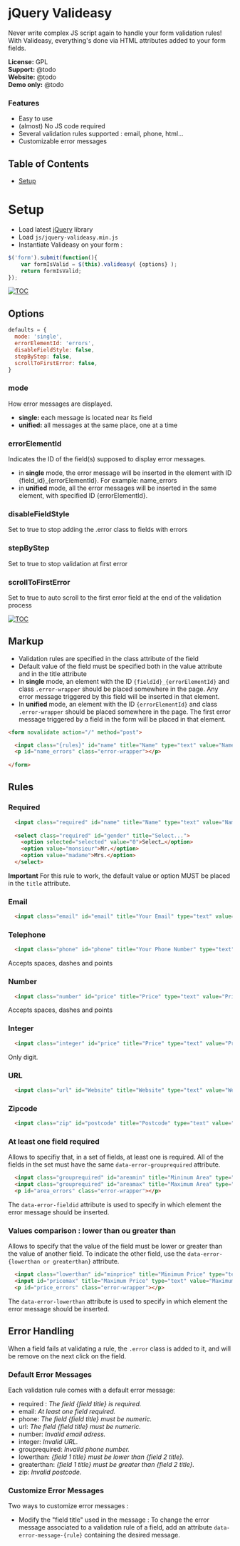jQuery Valideasy 
================

Never write complex JS script again to handle your form validation rules! With Valideasy, everything's done via HTML attributes added to your form fields.

**License:** GPL   
**Support:** @todo   
**Website:** @todo   
**Demo only:** @todo 

### Features
- Easy to use
- (almost) No JS code required
- Several validation rules supported : email, phone, html...
- Customizable error messages

## Table of Contents

- [Setup](#setup)

# Setup

- Load latest [jQuery](http://code.jquery.com/jquery-2.0.3.min.js) library
- Load `js/jquery-valideasy.min.js`
- Instantiate Valideasy on your form :

```javascript
$('form').submit(function(){
    var formIsValid = $(this).valideasy( {options} );
    return formIsValid;
});
```

[![TOC](http://i.imgur.com/RDbarNr.png)](#table-of-contents)

## Options

```javascript
defaults = {
  mode: 'single',
  errorElementId: 'errors',
  disableFieldStyle: false,
  stepByStep: false,
  scrollToFirstError: false,
}
```

### mode
How error messages are displayed.
- **single:** each message is located near its field
- **unified:** all messages at the same place, one at a time

### errorElementId
Indicates the ID of the field(s) supposed to display error messages.
- in **single** mode, the error message will be inserted in the element with ID {field_id}_{errorElementId}. For example: name_errors
- in **unified** mode, all the error messages will be inserted in the same element, with specified ID {errorElementId}.

### disableFieldStyle
Set to true to stop adding the .error class to fields with errors

### stepByStep
Set to true to stop validation at first error

### scrollToFirstError
Set to true to auto scroll to the first error field at the end of the validation process

[![TOC](http://i.imgur.com/RDbarNr.png)](#table-of-contents)

## Markup

- Validation rules are specified in the class attribute of the field
- Default value of the field must be specified both in the value attribute and in the title attribute
- In **single** mode, an element with the ID `{fieldId}_{errorElementId}` and class `.error-wrapper` should be placed somewhere in the page. Any error message triggered by this field will be inserted in that element.
- In **unified** mode, an element with the ID `{errorElementId}` and class `.error-wrapper` should be placed somewhere in the page. The first error message triggered by a field in the form will be placed in that element.

```html
<form novalidate action="/" method="post">

  <input class="{rules}" id="name" title="Name" type="text" value="Name" />
  <p id="name_errors" class="error-wrapper"></p>
  
</form>
```

## Rules

### Required

```html
  <input class="required" id="name" title="Name" type="text" value="Name" />
  
  <select class="required" id="gender" title="Select...">
    <option selected="selected" value="0">Select…</option>
    <option value="monsieur">Mr.</option>
    <option value="madame">Mrs.</option>
  </select>
```

**Important** For this rule to work, the default value or option MUST be placed in the `title` attribute.

### Email

```html
  <input class="email" id="email" title="Your Email" type="text" value="Your Email" />
```

### Telephone

```html
  <input class="phone" id="phone" title="Your Phone Number" type="text" value="Your Phone Number" />
```

Accepts spaces, dashes and points

### Number

```html
  <input class="number" id="price" title="Price" type="text" value="Price" />
```

Accepts spaces, dashes and points

### Integer

```html
  <input class="integer" id="price" title="Price" type="text" value="Price" />
```

Only digit.

### URL

```html
  <input class="url" id="Website" title="Website" type="text" value="Website" />
```

### Zipcode

```html
  <input class="zip" id="postcode" title="Postcode" type="text" value="Postcode" />
```

### At least one field required

Allows to specifiy that, in a set of fields, at least one is required.
All of the fields in the set must have the same `data-error-grouprequired` attribute.

```html
  <input class="grouprequired" id="areamin" title="Mininum Area" type="text" value="Minimum Area" data-error-grouprequired="area" data-error-fieldid="area_errors" />
  <input class="grouprequired" id="areamax" title="Maximum Area" type="text" value="Maximum Area" data-error-grouprequired="area" data-error-fieldid="area_errors" />
  <p id="area_errors" class="error-wrapper"></p>
```

The `data-error-fieldid` attribute is used to specify in which element the error message should be inserted.

### Values comparison : lower than ou greater than

Allows to specify that the value of the field must be lower or greater than the value of another field.
To indicate the other field, use the `data-error-{lowerthan or greaterthan}` attribute.

```html
  <input class="lowerthan" id="minprice" title="Minimum Price" type="text" value="Minimum Price" data-error-lowerthan="pricemax" data-error-fieldid="price_errors" />
  <input id="pricemax" title="Maximum Price" type="text" value="Maximum Price" />
  <p id="price_errors" class="error-wrapper"></p>
```

The `data-error-lowerthan` attribute is used to specify in which element the error message should be inserted.

## Error Handling

When a field fails at validating a rule, the `.error` class is added to it, and will be remove on the next click on the field.

### Default Error Messages

Each validation rule comes with a default error message:
- required : _The field {field title} is required._
- email: _At least one field required._
- phone: _The field {field title} must be numeric._
- url: _The field {field title} must be numeric._
- number: _Invalid email adress._
- integer: _Invalid URL._
- grouprequired: _Invalid phone number._
- lowerthan: _{field 1 title} must be lower than {field 2 title}._
- greaterthan: _{field 1 title} must be greater than {field 2 title}._
- zip: _Invalid postcode._

### Customize Error Messages

Two ways to customize error messages :
- Modify the "field title" used in the message : To change the error message associated to a validation rule of a field, add an attribute `data-error-message-{rule}` containing the desired message.

